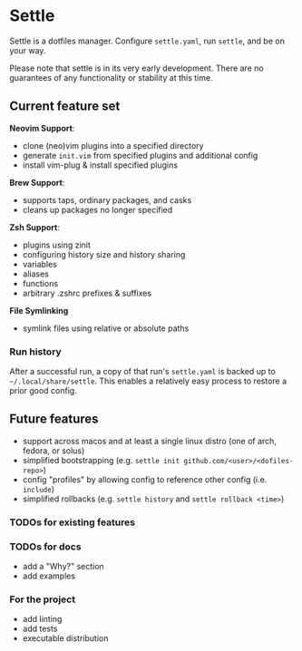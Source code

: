 # Settle

Settle is a dotfiles manager. Configure `settle.yaml`, run `settle`, and be on your way.

Please note that settle is in its very early development.
There are no guarantees of any functionality or stability at this time.

## Current feature set

**Neovim Support**:
* clone (neo)vim plugins into a specified directory
* generate `init.vim` from specified plugins and additional config
* install vim-plug & install specified plugins

**Brew Support**:
* supports taps, ordinary packages, and casks
* cleans up packages no longer specified

**Zsh Support**:
* plugins using zinit
* configuring history size and history sharing
* variables
* aliases
* functions
* arbitrary .zshrc prefixes & suffixes

**File Symlinking**
* symlink files using relative or absolute paths

### Run history

After a successful run, a copy of that run's `settle.yaml` is backed up to `~/.local/share/settle`.
This enables a relatively easy process to restore a prior good config.

## Future features

* support across macos and at least a single linux distro (one of arch, fedora, or solus)
* simplified bootstrapping (e.g. `settle init github.com/<user>/<dofiles-repo>`)
* config "profiles" by allowing config to reference other config (i.e. `include`)
* simplified rollbacks (e.g. `settle history` and `settle rollback <time>`)

### TODOs for existing features

### TODOs for docs

* add a "Why?" section
* add examples

### For the project

* add linting
* add tests
* executable distribution
